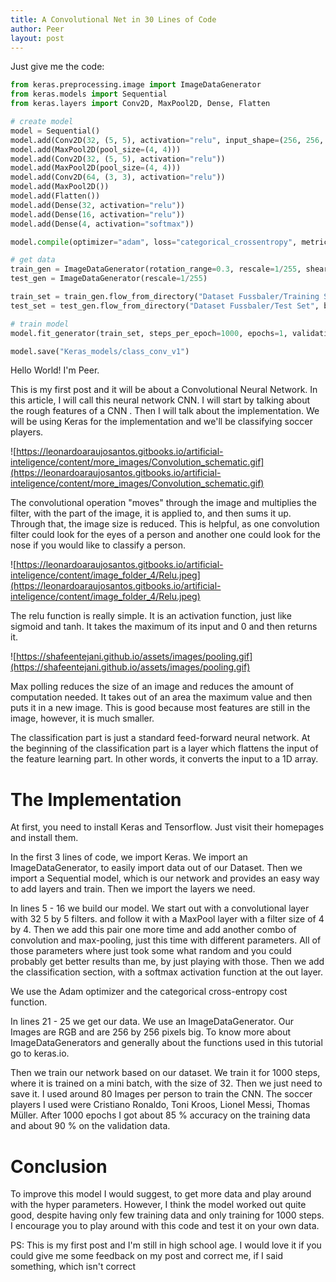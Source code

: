 ```yaml
---
title: A Convolutional Net in 30 Lines of Code
author: Peer
layout: post
---
```


Just give me the code:

```python
from keras.preprocessing.image import ImageDataGenerator
from keras.models import Sequential
from keras.layers import Conv2D, MaxPool2D, Dense, Flatten

# create model
model = Sequential()
model.add(Conv2D(32, (5, 5), activation="relu", input_shape=(256, 256, 3)))
model.add(MaxPool2D(pool_size=(4, 4)))
model.add(Conv2D(32, (5, 5), activation="relu"))
model.add(MaxPool2D(pool_size=(4, 4)))
model.add(Conv2D(64, (3, 3), activation="relu"))
model.add(MaxPool2D())
model.add(Flatten())
model.add(Dense(32, activation="relu"))
model.add(Dense(16, activation="relu"))
model.add(Dense(4, activation="softmax"))

model.compile(optimizer="adam", loss="categorical_crossentropy", metrics=["accuracy"])

# get data
train_gen = ImageDataGenerator(rotation_range=0.3, rescale=1/255, shear_range=0.2, zoom_range=0.2, horizontal_flip=True)
test_gen = ImageDataGenerator(rescale=1/255)

train_set = train_gen.flow_from_directory("Dataset Fussbaler/Training Set", batch_size=32)
test_set = test_gen.flow_from_directory("Dataset Fussbaler/Test Set", batch_size=32)

# train model
model.fit_generator(train_set, steps_per_epoch=1000, epochs=1, validation_data=test_set)

model.save("Keras_models/class_conv_v1")
```

Hello World! I'm Peer.

This is my first post and it will be about a Convolutional Neural Network. In this article, I will call this neural network CNN. I will start by talking about the rough features of a CNN . Then I will talk about the implementation. We will be using Keras for the implementation and we'll be classifying soccer players.


![https://leonardoaraujosantos.gitbooks.io/artificial-inteligence/content/more_images/Convolution_schematic.gif](https://leonardoaraujosantos.gitbooks.io/artificial-inteligence/content/more_images/Convolution_schematic.gif)


The convolutional operation "moves" through the image and multiplies the filter, with the part of the image, it is applied to, and then sums it up. Through that, the image size is reduced. This is helpful, as one convolution filter could look for the eyes of a person and another one could look for the nose if you would like to classify a person. 


![https://leonardoaraujosantos.gitbooks.io/artificial-inteligence/content/image_folder_4/Relu.jpeg](https://leonardoaraujosantos.gitbooks.io/artificial-inteligence/content/image_folder_4/Relu.jpeg)


The relu function is really simple. It is an activation function, just like sigmoid and tanh. It takes the maximum of its input and 0 and then returns it.

![https://shafeentejani.github.io/assets/images/pooling.gif](https://shafeentejani.github.io/assets/images/pooling.gif)

Max polling reduces the size of an image and reduces the amount of computation needed. It takes out of an area the maximum value and then puts it in a new image. This is good because most features are still in the image, however, it is much smaller. 

The classification part is just a standard feed-forward neural network. At the beginning of the classification part is a layer which flattens the input of the feature learning part. In other words, it converts the input to a 1D array.

# The Implementation
At first, you need to install Keras and Tensorflow. Just visit their homepages and install them.

In the first 3 lines of code, we import Keras. We import an ImageDataGenerator, to easily import data out of our Dataset. Then we import a Sequential model, which is our network and provides an easy way to add layers and train. Then we import the layers we need.

In lines 5 - 16 we build our model. We start out with a convolutional layer with 32 5 by 5 filters. and follow it with a MaxPool layer with a filter size of 4 by 4. Then we add this pair one more time and add another combo of convolution and max-pooling, just this time with different parameters. All of those parameters where just took some what random and you could probably get better results than me, by just playing with those. Then we add the classification section, with a softmax activation function at the out layer.

We use the Adam optimizer and the categorical cross-entropy cost function.

In lines 21 - 25 we get our data. We use an ImageDataGenerator. Our Images are RGB and are 256 by 256 pixels big. To know more about ImageDataGenerators and generally about the functions used in this tutorial go to keras.io.

Then we train our network based on our dataset. We train it for 1000 steps, where it is trained on a mini batch, with the size of 32.  Then we just need to save it. I used around 80 Images per person to train the CNN. The soccer players I used were Cristiano Ronaldo, Toni Kroos, Lionel Messi, Thomas Müller. After 1000 epochs I got about 85 % accuracy on the training data and about 90 % on the validation data.

# Conclusion
To improve this model I would suggest, to get more data and play around with the hyper parameters. However, I think the model worked out quite good, despite having only few training data and only training for 1000 steps. I encourage you to play around with this code and test it on your own data.

PS: This is my first post and I'm still in high school age. I would love it if you could give me some feedback on my post and correct me, if I said something, which isn't correct